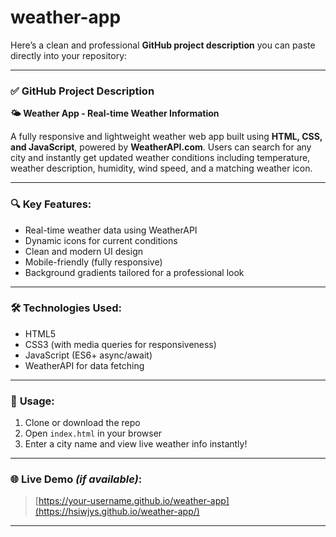 # weather-app
Here’s a clean and professional **GitHub project description** you can paste directly into your repository:

---

### ✅ **GitHub Project Description**

**🌤️ Weather App - Real-time Weather Information**

A fully responsive and lightweight weather web app built using **HTML, CSS, and JavaScript**, powered by **WeatherAPI.com**. Users can search for any city and instantly get updated weather conditions including temperature, weather description, humidity, wind speed, and a matching weather icon.

---

### 🔍 **Key Features:**

* Real-time weather data using WeatherAPI
* Dynamic icons for current conditions
* Clean and modern UI design
* Mobile-friendly (fully responsive)
* Background gradients tailored for a professional look

---

### 🛠️ **Technologies Used:**

* HTML5
* CSS3 (with media queries for responsiveness)
* JavaScript (ES6+ async/await)
* WeatherAPI for data fetching

---

### 📂 **Usage:**

1. Clone or download the repo
2. Open `index.html` in your browser
3. Enter a city name and view live weather info instantly!

---

### 🌐 **Live Demo** *(if available)*:

> [https://your-username.github.io/weather-app](https://hsiwjys.github.io/weather-app/)

---

